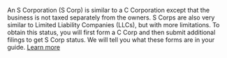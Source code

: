 An S Corporation (S Corp) is similar to a C Corporation except that the business is not taxed separately from the owners. S Corps are also very similar to Limited Liability Companies (LLCs), but with more limitations. To obtain this status, you will first form a C Corp and then submit additional filings to get S Corp status. We will tell you what these forms are in your guide. [Learn more](https://business.nj.gov/pages/s-corporation-s-corp)
